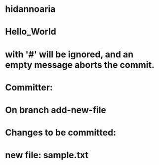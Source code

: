 # hidannoaria
# Hello_World
# with '#' will be ignored, and an empty message aborts the commit.
# Committer:
# On branch add-new-file
# Changes to be committed:
#   new file:   sample.txt